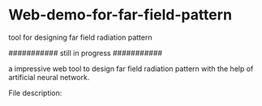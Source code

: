 # Web-demo-for-far-field-pattern
tool for designing far field radiation pattern

###########
still in progress
###########

a impressive web tool to design far field radiation pattern with the help of artificial neural network.

File description:

